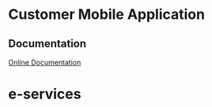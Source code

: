 # Customer Mobile Application

## Documentation

[Online Documentation](https://support.smartersvision.com/help-center/articles/25/27/38/introduction)
# e-services
